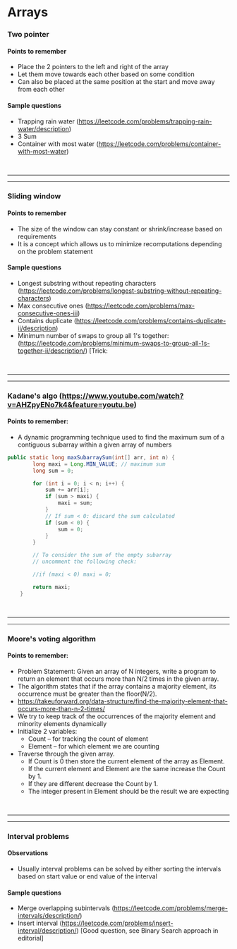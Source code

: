 # Arrays

### Two pointer

#### Points to remember 
  - Place the 2 pointers to the left and right of the array
  - Let them move towards each other based on some condition
  - Can also be placed at the same position at the start and move away from each other

#### Sample questions
  - Trapping rain water (https://leetcode.com/problems/trapping-rain-water/description)
  - 3 Sum
  - Container with most water (https://leetcode.com/problems/container-with-most-water)

<br>

---
---

### Sliding window

#### Points to remember 
  - The size of the window can stay constant or shrink/increase based on requirements
  - It is a concept which allows us to minimize recomputations depending on the problem statement 

#### Sample questions
  - Longest substring without repeating characters (https://leetcode.com/problems/longest-substring-without-repeating-characters)
  - Max consecutive ones (https://leetcode.com/problems/max-consecutive-ones-iii) 
  - Contains duplicate (https://leetcode.com/problems/contains-duplicate-ii/description)
  - Minimum number of swaps to group all 1's together: (https://leetcode.com/problems/minimum-swaps-to-group-all-1s-together-ii/description/) [Trick:

<br>

---
---

### Kadane's algo (https://www.youtube.com/watch?v=AHZpyENo7k4&feature=youtu.be)

#### Points to remember:
  - A dynamic programming technique used to find the maximum sum of a contiguous subarray within a given array of numbers

```java
public static long maxSubarraySum(int[] arr, int n) {
        long maxi = Long.MIN_VALUE; // maximum sum
        long sum = 0;

        for (int i = 0; i < n; i++) {
            sum += arr[i];
            if (sum > maxi) {
                maxi = sum;
            }
            // If sum < 0: discard the sum calculated
            if (sum < 0) {
                sum = 0;
            }
        }

        // To consider the sum of the empty subarray
        // uncomment the following check:

        //if (maxi < 0) maxi = 0;

        return maxi;
    }
```

<br>

---
---

### Moore's voting algorithm

#### Points to remember:
  - Problem Statement: Given an array of N integers, write a program to return an element that occurs more than N/2 times in the given array.
  - The algorithm states that if the array contains a majority element, its occurrence must be greater than the floor(N/2).
  - https://takeuforward.org/data-structure/find-the-majority-element-that-occurs-more-than-n-2-times/
  - We try to keep track of the occurrences of the majority element and minority elements dynamically
  - Initialize 2 variables:
      - Count –  for tracking the count of element
      - Element – for which element we are counting
  - Traverse through the given array.
      - If Count is 0 then store the current element of the array as Element.
      - If the current element and Element are the same increase the Count by 1.
      - If they are different decrease the Count by 1.
      - The integer present in Element should be the result we are expecting 

<br>

---
---

### Interval problems

#### Observations
  - Usually interval problems can be solved by either sorting the intervals based on start value or end value of the interval

#### Sample questions
  - Merge overlapping subintervals (https://leetcode.com/problems/merge-intervals/description/)
  - Insert interval (https://leetcode.com/problems/insert-interval/description/) [Good question, see Binary Search approach in editorial]
